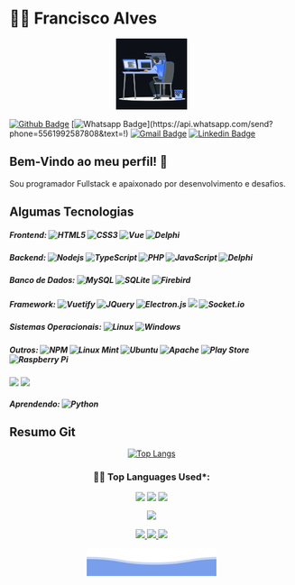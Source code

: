 # :man_technologist: Francisco Alves
<p align="center"><img src="progamer.gif" width="25%"></p>

[![Github Badge](https://img.shields.io/badge/-Github-000?style=flat-square&logo=Github&logoColor=white&link=https://github.com/dffrancisco)](https://github.com/dffrancisco)
[![Whatsapp Badge](https://img.shields.io/badge/-Whatsapp-4CA143?style=flat-square&labelColor=4CA143&logo=whatsapp&logoColor=white&link=https://api.whatsapp.com/send?phone=5561992587808&text=!)](https://api.whatsapp.com/send?phone=5561992587808&text=!)
[![Gmail Badge](https://img.shields.io/badge/-Gmail-c14438?style=flat-square&logo=Gmail&logoColor=white&link=mailto:dffrancisco@gmail.com)](mailto:dffrancisco@gmail.com)
[![Linkedin Badge](https://img.shields.io/badge/-LinkedIn-blue?style=flat-square&logo=Linkedin&logoColor=white&link=https://www.linkedin.com/in/francisco-alves/)](https://www.linkedin.com/in/francisco-alves-7991a214a/)

## Bem-Vindo ao meu perfil! 👋

Sou programador Fullstack e apaixonado por desenvolvimento e desafios.


## Algumas Tecnologias


##### Frontend:  ![HTML5](https://img.shields.io/badge/-HTML5-E34F26?style=flat-square&logo=html5&logoColor=white) ![CSS3](https://img.shields.io/badge/-CSS3-549FDE?style=flat-square&logo=css3&logoColor=white) ![Vue](https://img.shields.io/badge/-VueJS-00b47d?style=flat-square&logo=vue.js&logoColor=white) ![Delphi](https://img.shields.io/badge/-Delphi-ED1F35?style=flat-square&logo=embarcadero&logoColor=white)

##### Backend: ![Nodejs](https://img.shields.io/badge/-Node.js-43853d?style=flat-square&logo=Node.js&logoColor=white) ![TypeScript](https://img.shields.io/badge/-TypeScript-0077C6?style=flat-square&logo=typescript&logoColor=fff) ![PHP](https://img.shields.io/badge/-PHP-7478ae?style=flat-square&logo=php&logoColor=white) ![JavaScript](https://img.shields.io/badge/-JavaScript-F7B93E?style=flat-square&logo=javascript&logoColor=fff) ![Delphi](https://img.shields.io/badge/-Delphi-ED1F35?style=flat-square&logo=embarcadero&logoColor=white)

##### Banco de Dados: ![MySQL](https://img.shields.io/badge/-MySQL-00758F?style=flat-square&logo=mysql&logoColor=white) ![SQLite](https://img.shields.io/badge/-SQLite-003B57?style=flat-square&logo=sqlite&logoColor=white) ![Firebird](https://img.shields.io/badge/-Firebird-ef380c?style=flat-square&logoColor=white)

##### Framework: ![Vuetify](https://img.shields.io/badge/-Vuetify-00b47d?style=flat-square&logo=vuetify&logoColor=white) ![JQuery](https://img.shields.io/badge/-JQuery-0769AD?style=flat-square&logo=JQuery&logoColor=white) ![Electron.js](https://img.shields.io/badge/Electron-191970?style=flat-square&logo=Electron&logoColor=white) <img src="https://res.cloudinary.com/practicaldev/image/fetch/s--QDrh4z5A--/c_limit%2Cf_auto%2Cfl_progressive%2Cq_auto%2Cw_880/https://img.shields.io/badge/Cordova-35434F%3Fstyle%3Dfor-the-badge%26logo%3Dapache-cordova%26logoColor%3DE8E8E8" loading="lazy" height="20"> ![Socket.io](https://img.shields.io/badge/Socket.io-black?style=flat-square&logo=socket.io&badgeColor=010101) 

##### Sistemas Operacionais: ![Linux](https://img.shields.io/badge/-Linux-16C60C?style=flat-square&logo=linux&logoColor=white) ![Windows](https://img.shields.io/badge/-Windows-00ADEF?style=flat-square&logo=windows&logoColor=white) 

##### Outros: ![NPM](https://img.shields.io/badge/NPM-%23000000.svg?style=flat-square&logo=npm&logoColor=white) ![Linux Mint](https://img.shields.io/badge/Linux%20Mint-87CF3E?style=flat-square&logo=Linux%20Mint&logoColor=white) ![Ubuntu](https://img.shields.io/badge/Ubuntu-E95420?style=flat-square&logo=ubuntu&logoColor=white) ![Apache](https://img.shields.io/badge/apache-%23D42029.svg?style=flat-square&logo=apache&logoColor=white) ![Play Store](https://img.shields.io/badge/Google_Play-414141?style=flat-square&logo=google-play&logoColor=white) ![Raspberry Pi](https://img.shields.io/badge/-RaspberryPi-C51A4A?style=flat-square&logo=Raspberry-Pi)
<a href="https://mediasoup.org/"><img src="https://upload.wikimedia.org/wikipedia/commons/thumb/5/5f/FFmpeg_Logo_new.svg/1024px-FFmpeg_Logo_new.svg.png"  width="100"></a>
<img src="https://canada1.discourse-cdn.com/free1/uploads/mediasoup/original/1X/ac66c104f5e5311274e9d4e07a5a48e7a22b8d8d.png"  height="50">


##### Aprendendo: ![Python](https://img.shields.io/badge/python-3670A0?style=flat-square&logo=python&logoColor=ffdd54)

## Resumo Git

<div align='center'>

  [![Top Langs](https://github-readme-stats.vercel.app/api/top-langs/?username=dffrancisco&langs_count=10&layout=compact&title_color=3382ed&text_color=ffffff&icon_color=3382ed&bg_color=171717&hide_border=true)](https://github.com/dffrancisco)
  
  
  <!--   Top Languages Using -->
### 👨‍💻 Top Languages Used*:
![](https://github-profile-summary-cards.vercel.app/api/cards/repos-per-language?username=dffrancisco&theme=github_dark)
![](https://github-profile-summary-cards.vercel.app/api/cards/most-commit-language?username=dffrancisco&theme=github_dark)
  ![](http://github-profile-summary-cards.vercel.app/api/cards/profile-details?username=dffrancisco&theme=github_dark)

![](https://komarev.com/ghpvc/?username=dffrancisco28&color=447ff7&label=Visitantes+count)

  
<p align="center">
  <a href="https://github.com/dffrancisco">
    <img src="https://github-readme-stats.vercel.app/api?username=dffrancisco&show_icons=true&theme=github_dark&hide_border=true" />
    <img src="https://github-readme-streak-stats.herokuapp.com/?user=dffrancisco&theme=github-dark-blue&hide_border=true" />
    <img src="https://activity-graph.herokuapp.com/graph?username=dffrancisco&theme=react-dark" />
  </a>
</p>
  
  

  
  
  <img src="bottom_header.svg">   
</div>
